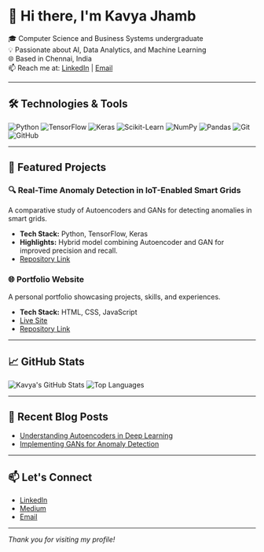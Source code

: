 # 👋 Hi there, I'm Kavya Jhamb

🎓 Computer Science and Business Systems undergraduate  
💡 Passionate about AI, Data Analytics, and Machine Learning   
🌐 Based in Chennai, India  
📫 Reach me at: [LinkedIn](https://www.linkedin.com/in/kavyajhamb) | [Email](mailto:kavyajhamb@example.com)

---

## 🛠️ Technologies & Tools

![Python](https://img.shields.io/badge/-Python-3776AB?style=flat&logo=python&logoColor=white)
![TensorFlow](https://img.shields.io/badge/-TensorFlow-FF6F00?style=flat&logo=tensorflow&logoColor=white)
![Keras](https://img.shields.io/badge/-Keras-D00000?style=flat&logo=keras&logoColor=white)
![Scikit-Learn](https://img.shields.io/badge/-Scikit--Learn-F7931E?style=flat&logo=scikit-learn&logoColor=white)
![NumPy](https://img.shields.io/badge/-NumPy-013243?style=flat&logo=numpy&logoColor=white)
![Pandas](https://img.shields.io/badge/-Pandas-150458?style=flat&logo=pandas&logoColor=white)
![Git](https://img.shields.io/badge/-Git-F05032?style=flat&logo=git&logoColor=white)
![GitHub](https://img.shields.io/badge/-GitHub-181717?style=flat&logo=github&logoColor=white)

---

## 📌 Featured Projects

### 🔍 Real-Time Anomaly Detection in IoT-Enabled Smart Grids
A comparative study of Autoencoders and GANs for detecting anomalies in smart grids.
- **Tech Stack:** Python, TensorFlow, Keras
- **Highlights:** Hybrid model combining Autoencoder and GAN for improved precision and recall.
- [Repository Link](https://github.com/KavyaJhamb/real-time-anomaly-detection)

### 🌐 Portfolio Website
A personal portfolio showcasing projects, skills, and experiences.
- **Tech Stack:** HTML, CSS, JavaScript
- [Live Site](https://kavyajhamb.github.io/portfolio/)
- [Repository Link](https://github.com/KavyaJhamb/portfolio)

---

## 📈 GitHub Stats

![Kavya's GitHub Stats](https://github-readme-stats.vercel.app/api?username=KavyaJhamb&show_icons=true&theme=radical)
![Top Languages](https://github-readme-stats.vercel.app/api/top-langs/?username=KavyaJhamb&layout=compact&theme=radical)

---

## 📝 Recent Blog Posts

<!-- BLOG-POST-LIST:START -->
- [Understanding Autoencoders in Deep Learning](https://medium.com/@kavyajhamb/understanding-autoencoders-in-deep-learning-123456789)
- [Implementing GANs for Anomaly Detection](https://medium.com/@kavyajhamb/implementing-gans-for-anomaly-detection-987654321)
<!-- BLOG-POST-LIST:END -->

---

## 📫 Let's Connect

- [LinkedIn](https://www.linkedin.com/in/kavyajhamb)
- [Medium](https://medium.com/@kavyajhamb)
- [Email](mailto:kavyajhamb@example.com)

---

*Thank you for visiting my profile!*
